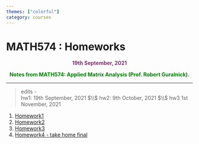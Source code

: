```yaml
---
themes: ["colorful"]
category: courses
---
```


# MATH574 : Homeworks
<p style="text-align:center; color:#7A306C"> <b>19th September, 2021</b> </p>
<p style='text-align:center;color:green'><b>
Notes from MATH574: Applied Matrix Analysis (Prof. Robert Guralnick).</b></p>


---

>edits -\
hw1: 19th September, 2021 $\\$
hw2: 9th October, 2021 $\\$
hw3 1st November, 2021 


1. [Homework1](hw1)
2. [Homework2](hw2)
2. [Homework3](hw3)
2. [Homework4 - take home final](hw4)

